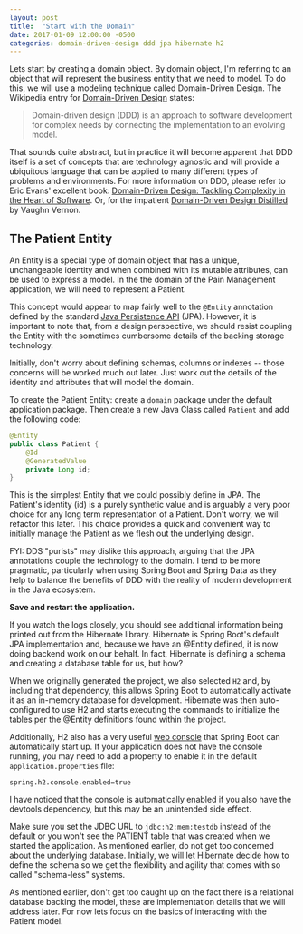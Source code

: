 ```yaml
---
layout: post
title:  "Start with the Domain"
date: 2017-01-09 12:00:00 -0500
categories: domain-driven-design ddd jpa hibernate h2
---
```


Lets start by creating a domain object.  By domain object, I'm referring to an object that
will represent the business entity that we need to model.  To do this, we will use a modeling
technique called Domain-Driven Design.  The Wikipedia entry for
[Domain-Driven Design](https://en.wikipedia.org/wiki/Domain-driven_design) states:
                                                            
> Domain-driven design (DDD) is an approach to software development for complex needs by connecting the implementation to an evolving model.

That sounds quite abstract, but in practice it will become apparent that DDD itself is a set of
concepts that are technology agnostic and will provide a ubiquitous language that can be applied to
many different types of problems and environments.  For more information on DDD, please refer to
Eric Evans' excellent book: [Domain-Driven Design: Tackling Complexity in the Heart of Software](https://www.amazon.com/Domain-Driven-Design-Tackling-Complexity-Software/dp/0321125215).
Or, for the impatient [Domain-Driven Design Distilled](https://www.amazon.com/Domain-Driven-Design-Distilled-Vaughn-Vernon/dp/0134434420)
by Vaughn Vernon.

## The Patient Entity

An Entity is a special type of domain object that has a unique, unchangeable identity and when
combined with its mutable attributes, can be used to express a model.  In the the domain of the Pain
Management application, we will need to represent a Patient.

This concept would appear to map fairly well to the `@Entity` annotation defined by the standard
[Java Persistence API](https://en.wikipedia.org/wiki/Java_Persistence_API) (JPA).  However, it is
important to note that, from a design perspective, we should resist coupling the Entity with the
sometimes cumbersome details of the backing storage technology.

Initially, don't worry about defining schemas, columns or indexes -- those concerns will be worked
much out later.  Just work out the details of the identity and attributes that will model the
domain.

To create the Patient Entity:
create a `domain` package under the default application package.
Then create a new Java Class called `Patient` and add the following code:

```java
@Entity
public class Patient {
    @Id
    @GeneratedValue
    private Long id;
}
```

This is the simplest Entity that we could possibly define in JPA.  The Patient's identity (id) is a
purely synthetic value and is arguably a very poor choice for any long term representation of a
Patient.  Don't worry, we will refactor this later.  This choice provides a quick and convenient way
to initially manage the Patient as we flesh out the underlying design.

FYI: DDS "purists" may dislike this approach, arguing that the JPA annotations couple the technology
to the domain.  I tend to be more pragmatic, particularly when using Spring Boot and Spring Data as
they help to balance the benefits of DDD with the reality of modern development in the Java
ecosystem.

**Save and restart the application.**

If you watch the logs closely, you should see additional information being printed out from the
Hibernate library.  Hibernate is Spring Boot's default JPA implementation and, because we have an
@Entity defined, it is now doing backend work on our behalf.  In fact, Hibernate is defining a
schema and creating a database table for us, but how?

When we originally generated the project, we also selected `H2` and, by including that dependency,
this allows Spring Boot to automatically activate it as an in-memory database for development.
Hibernate was then auto-configured to use H2 and starts executing the commands to initialize the
tables per the @Entity definitions found within the project.

Additionally, H2 also has a very useful [web console](http://localhost:8080/h2-console) that Spring
Boot can automatically start up.  If your application does not have the console running, you may
need to add a property to enable it in the default `application.properties` file:

```
spring.h2.console.enabled=true
```
  
I have noticed that the console is automatically enabled if you also have the devtools dependency,
but this may be an unintended side effect.

Make sure you set the JDBC URL to `jdbc:h2:mem:testdb` instead of the default or you won't see the
PATIENT table that was created when we started the application.  As mentioned earlier, do not get
too concerned about the underlying database.  Initially, we will let Hibernate decide how to define
the schema so we get the flexibility and agility that comes with so called "schema-less" systems.

As mentioned earlier, don't get too caught up on the fact there is a relational database backing the
model, these are implementation details that we will address later.  For now lets focus on the
basics of interacting with the Patient model.